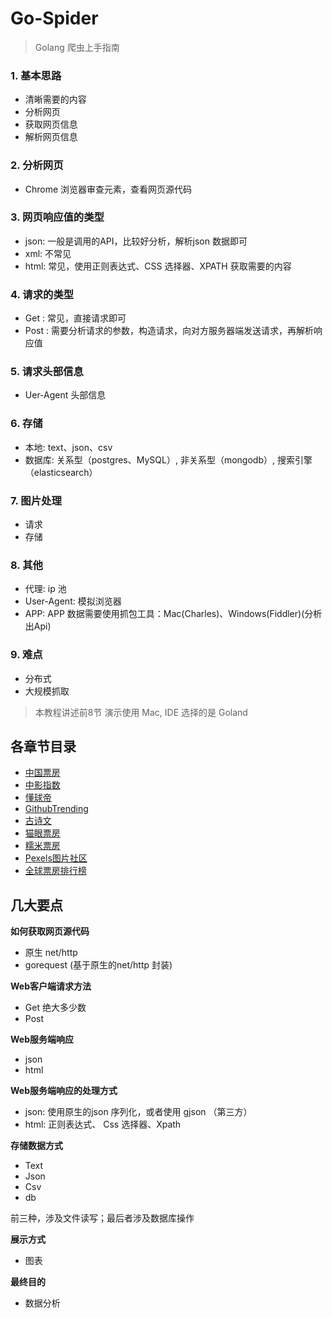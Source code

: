 # Go-Spider


> Golang 爬虫上手指南



### 1. 基本思路

- 清晰需要的内容
- 分析网页
- 获取网页信息
- 解析网页信息

### 2. 分析网页

- Chrome 浏览器审查元素，查看网页源代码

### 3. 网页响应值的类型

- json: 一般是调用的API，比较好分析，解析json 数据即可
- xml: 不常见
- html: 常见，使用正则表达式、CSS 选择器、XPATH 获取需要的内容

### 4. 请求的类型

- Get : 常见，直接请求即可
- Post : 需要分析请求的参数，构造请求，向对方服务器端发送请求，再解析响应值

### 5. 请求头部信息

- Uer-Agent 头部信息

### 6. 存储

- 本地: text、json、csv
- 数据库: 关系型（postgres、MySQL）, 非关系型（mongodb）, 搜索引擎（elasticsearch） 

### 7. 图片处理

- 请求
- 存储

### 8. 其他

- 代理: ip 池
- User-Agent: 模拟浏览器
- APP:  APP 数据需要使用抓包工具：Mac(Charles)、Windows(Fiddler)(分析出Api)


### 9. 难点

- 分布式
- 大规模抓取


>  本教程讲述前8节
>  演示使用 Mac, IDE 选择的是 Goland




## 各章节目录

- [中国票房](domain/cbooo/cbo.md)
- [中影指数](domain/chinafilm/chinafilm.md)
- [懂球帝](domain/dongqiudi/dongqiudi.md)
- [GithubTrending](domain/githubtrending/githubtrending.md)
- [古诗文](domain/gushiwen/gushiwen.md)
- [猫眼票房](domain/maoyan/maoyan.md)
- [糯米票房](domain/nuomi/nuomi.md)
- [Pexels图片社区](domain/pexels/pexels.md)
- [全球票房排行榜](domain/piaofang/piaofang.md)

## 几大要点

**如何获取网页源代码**


- 原生 net/http
- gorequest (基于原生的net/http 封装)

**Web客户端请求方法**

- Get 绝大多少数
- Post


**Web服务端响应**

- json
- html

**Web服务端响应的处理方式**

- json: 使用原生的json 序列化，或者使用 gjson （第三方）
- html: 正则表达式、 Css 选择器、Xpath

**存储数据方式**

- Text
- Json
- Csv
- db

前三种，涉及文件读写；最后者涉及数据库操作

**展示方式**

- 图表

**最终目的**

- 数据分析
